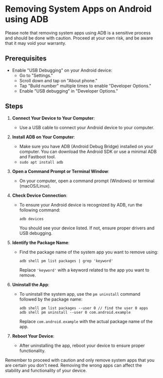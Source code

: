 # Removing System Apps on Android using ADB

Please note that removing system apps using ADB is a sensitive process and should be done with caution. Proceed at your own risk, and be aware that it may void your warranty.

## Prerequisites

- Enable "USB Debugging" on your Android device:
  - Go to "Settings."
  - Scroll down and tap on "About phone."
  - Tap "Build number" multiple times to enable "Developer Options."
  - Enable "USB debugging" in "Developer Options."

## Steps

1. **Connect Your Device to Your Computer**:

   - Use a USB cable to connect your Android device to your computer.

2. **Install ADB on Your Computer**:

   - Make sure you have ADB (Android Debug Bridge) installed on your computer. You can download the Android SDK or use a minimal ADB and Fastboot tool.
   - `sudo apt install adb`

3. **Open a Command Prompt or Terminal Window**:

   - On your computer, open a command prompt (Windows) or terminal (macOS/Linux).

4. **Check Device Connection**:

   - To ensure your Android device is recognized by ADB, run the following command:
     ```shell
     adb devices
     ```
     You should see your device listed. If not, ensure proper drivers and USB debugging.

5. **Identify the Package Name**:

   - Find the package name of the system app you want to remove using:
     ```shell
     adb shell pm list packages | grep 'keyword'
     ```
     Replace `'keyword'` with a keyword related to the app you want to remove.

6. **Uninstall the App**:

   - To uninstall the system app, use the `pm uninstall` command followed by the package name:
     ```shell
     adb shell pm list packages --user 0 // find the user 0 apps
     adb shell pm uninstall --user 0 com.android.example
     ```
     Replace `com.android.example` with the actual package name of the app.

7. **Reboot Your Device**:
   - After uninstalling the app, reboot your device to ensure proper functionality.

Remember to proceed with caution and only remove system apps that you are certain you don't need. Removing the wrong apps can affect the stability and functionality of your device.
